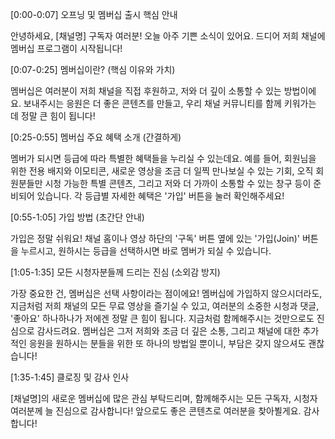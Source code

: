 [0:00-0:07] 오프닝 및 멤버십 출시 핵심 안내

안녕하세요, [채널명] 구독자 여러분! 오늘 아주 기쁜 소식이 있어요. 드디어 저희 채널에 멤버십 프로그램이 시작됩니다!

[0:07-0:25] 멤버십이란? (핵심 이유와 가치)

멤버십은 여러분이 저희 채널을 직접 후원하고, 저와 더 깊이 소통할 수 있는 방법이에요. 보내주시는 응원은 더 좋은 콘텐츠를 만들고, 우리 채널 커뮤니티를 함께 키워가는 데 정말 큰 힘이 됩니다!

[0:25-0:55] 멤버십 주요 혜택 소개 (간결하게)

멤버가 되시면 등급에 따라 특별한 혜택들을 누리실 수 있는데요. 예를 들어, 회원님을 위한 전용 배지와 이모티콘, 새로운 영상을 조금 더 일찍 만나보실 수 있는 기회, 오직 회원분들만 시청 가능한 특별 콘텐츠, 그리고 저와 더 가까이 소통할 수 있는 창구 등이 준비되어 있습니다. 각 등급별 자세한 혜택은 '가입' 버튼을 눌러 확인해주세요!

[0:55-1:05] 가입 방법 (초간단 안내)

가입은 정말 쉬워요! 채널 홈이나 영상 하단의 '구독' 버튼 옆에 있는 '가입(Join)' 버튼을 누르시고, 원하시는 등급을 선택하시면 바로 멤버가 되실 수 있습니다.

[1:05-1:35] 모든 시청자분들께 드리는 진심 (소외감 방지)

가장 중요한 건, 멤버십은 선택 사항이라는 점이에요! 멤버십에 가입하지 않으시더라도, 지금처럼 저희 채널의 모든 무료 영상을 즐기실 수 있고, 여러분의 소중한 시청과 댓글, '좋아요' 하나하나가 저에겐 정말 큰 힘이 됩니다. 지금처럼 함께해주시는 것만으로도 진심으로 감사드려요. 멤버십은 그저 저희와 조금 더 깊은 소통, 그리고 채널에 대한 추가적인 응원을 원하시는 분들을 위한 또 하나의 방법일 뿐이니, 부담은 갖지 않으셔도 괜찮습니다!

[1:35-1:45] 클로징 및 감사 인사

[채널명]의 새로운 멤버십에 많은 관심 부탁드리며, 함께해주시는 모든 구독자, 시청자 여러분께 늘 진심으로 감사합니다! 앞으로도 좋은 콘텐츠로 여러분을 찾아뵐게요. 감사합니다!
